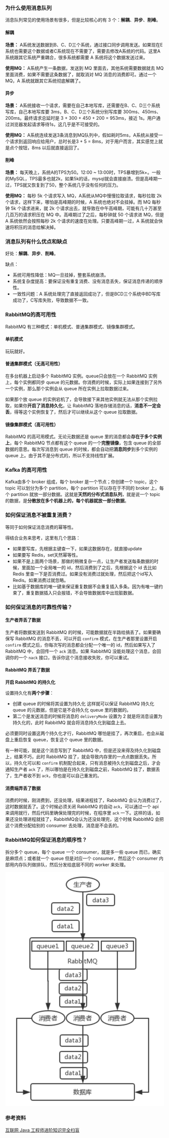 ### 为什么使用消息队列

消息队列常见的使用场景有很多，但是比较核心的有 3 个：**解耦**、**异步**、**削峰**。

#### 解耦

**场景：** A系统发送数据到B、C、D三个系统，通过接口同步调用发送。如果现在E系统也需要这个数据或者C系统现在不需要了，需要去修改A系统的代码。这里A系统跟其它系统严重耦合，很多系统都需要 A 系统将这个数据发送过来。

**使用MQ：** A系统产生一条数据，发送到 MQ 里面去，其他系统需要数据就去 MQ 里面消费，如果不需要这条数据了，就取消对 MQ 消息的消费即可。通过一个 MQ，A 系统就跟其它系统彻底解耦了。

#### 异步

**场景：** A系统接收一个请求，需要在自己本地写库，还需要在B、C、D三个系统写库，自己本地写库要 3ms，B、C、D三个系统分别写库要 300ms、450ms、200ms。最终请求总延时是 3 + 300 + 450 + 200 = 953ms，接近 1s。用户通过浏览器发起请求等待1s，这几乎是不可接受的。

**使用MQ：** A系统连续发送3条消息到MQ队列中，假如耗时5ms，A系统从接受一个请求到返回响应给用户，总时长是3 + 5 = 8ms，对于用户而言，其实感觉上就是点个按钮，8ms 以后就直接返回了。

#### 削峰

**场景：** 每天晚上，系统A的TPS为50。12:00 ~ 13:00时，TPS暴增到5k+。一般的MySQL，TPS最多也就2k，如果5k的话，mysql就会直接崩溃。但是高峰期一过，TPS就又恢复到了50，整个系统几乎没有任何的压力。

**使用MQ：** 每秒 5k 个请求写入 MQ，A系统从MQ中慢慢拉取请求，每秒拉取 2k 个请求，这样下来，哪怕是高峰期的时候，A 系统也绝对不会挂掉。而 MQ 每秒钟 5k 个请求进来，就 2k 个请求出去，就导致在中午高峰期，可能有几十万甚至几百万的请求积压在 MQ 中。高峰期过了之后，每秒钟就 50 个请求进 MQ，但是 A 系统依然会按照每秒 2k 个请求的速度在处理。只要高峰期一过，A 系统就会快速将积压的消息给解决掉。

### 消息队列有什么优点和缺点

好处：**解耦**、**异步**、**削峰**。

缺点：

- 系统可用性降低：MQ一旦挂掉，整套系统崩溃。
- 系统复杂度提高：要保证没有重复消费、没有消息丢失，保证消息传递的顺序性。
- 一致性问题：A 系统处理完了直接返回成功了，但是BCD三个系统中BD写库成功了，C写库失败，导致数据不一致。

### RabbitMQ的高可用性

RabbitMQ 有三种模式：单机模式、普通集群模式、镜像集群模式。

#### 单机模式

玩玩就好。

#### 普通集群模式（无高可用性）

在多台机器上启动多个 RabbitMQ 实例。queue只会放在一个 RabbitMQ 实例上，每个实例都同步 queue 的元数据。你消费的时候，实际上如果连接到了另外一个实例，那么那个实例会从 queue 所在实例上拉取数据过来。

如果那个放 queue 的实例宕机了，会导致接下来其他实例就无法从那个实例拉取，如果你**开启了消息持久化**，让 RabbitMQ 落地存储消息的话，**消息不一定会丢**，得等这个实例恢复了，然后才可以继续从这个 queue 拉取数据。

#### 镜像集群模式（高可用性）

RabbitMQ 的高可用模式。无论元数据还是 queue 里的消息都会**存在于多个实例上**，每个 RabbitMQ 节点都有这个 queue 的一个**完整镜像**，包含 queue 的全部数据的意思。每次写消息到 queue 的时候，都会自动把**消息同步**到多个实例的 queue 上。由于其不是分布式的，所以不支持线性扩展。

### Kafka 的高可用性

Kafka由多个 broker 组成，每个 broker 是一个节点；你创建一个 topic，这个 topic 可以划分为多个 partition，每个 partition 可以存在于不同的 broker 上，每个 partition 就放一部分数据。这就是**天然的分布式消息队列**，就是说一个 topic 的数据，是**分散放在多个机器上的，每个机器就放一部分数据**。

### 如何保证消息不被重复消费？

等同于如何保证消息消费的幂等性。

得结合业务来思考，这里有几个思路：

- 如果要写库，先根据主键查一下，如果这数据存在，就直接update
- 如果要写 Redis，set天然幂等性。
- 如果不是上面两个场景，那做的稍微复杂一点，让生产者发送每条数据的时候，里面加一个全局唯一的 id，然后消费到了之后，先根据这个 id 去比如 Redis 里查一下是否消费过。如果没有消费过就处理，然后把这个id写入Redis。如果消费过就忽略。
- 比如基于数据库的唯一键来保证重复数据不会重复插入多条。因为有唯一键约束了，重复数据插入只会报错，不会导致数据库中出现脏数据。

### 如何保证消息的可靠性传输？

#### 生产者弄丢了数据

生产者将数据发送到 RabbitMQ 的时候，可能数据就在半路给搞丢了。如果要确保写 RabbitMQ 的消息不丢，可以开启 `confirm` 模式，在生产者那里设置开启 `confirm` 模式之后，你每次写的消息都会分配一个唯一的 id，然后如果写入了 RabbitMQ 中，会回传一个 `ack` 消息。如果 RabbitMQ 没能处理这个消息，会回调你的一个 `nack` 接口，告诉你这个消息接收失败，你可以重试。

#### RabbitMQ 弄丢了数据

**开启 RabbitMQ 的持久化**

设置持久化有**两个步骤**：

- 创建 queue 的时候将其设置为持久化
  这样就可以保证 RabbitMQ 持久化 queue 的元数据，但是它是不会持久化 queue 里的数据的。
- 第二个是发送消息的时候将消息的 `deliveryMode` 设置为 2
  就是将消息设置为持久化的，此时 RabbitMQ 就会将消息持久化到磁盘上去。

必须要同时设置这两个持久化才行，RabbitMQ 哪怕是挂了，再次重启，也会从磁盘上重启恢复 queue，恢复这个 queue 里的数据。

有一种可能，就是这个消息写到了 RabbitMQ 中，但是还没来得及持久化到磁盘上，结果不巧，此时 RabbitMQ 挂了，就会导致内存里的一点点数据丢失。所以，持久化可以和 `confirm` 机制配合起来，只有消息被持久化到磁盘之后，才会通知生产者 `ack` 了，所以哪怕是在持久化到磁盘之前，RabbitMQ 挂了，数据丢了，生产者收不到 `ack`，你也是可以自己重发的。

#### 消费端弄丢了数据

消费的时候，刚消费到，还没处理，结果进程挂了，RabbitMQ 会认为消费过了，这时数据就丢了。这个时候必须关闭 RabbitMQ 的自动 `ack`，可以通过一个 api 来调用就行，然后代码里确保处理完的时候，在程序里 `ack` 一下。这样的话，如果还没处理进程就挂了，RabbitMQ会认为还没处理完，这个时候 RabbitMQ 会把这个消费分配给别的 consumer 去处理，消息是不会丢的。

### RabbitMQ如何保证消息的顺序性？

拆分多个 queue，每个 queue 一个 consumer，就是多一些 queue 而已，确实是麻烦点；或者就一个 queue 但是对应一个 consumer，然后这个 consumer 内部用内存队列做排队，然后分发给底层不同的 worker 来处理。 

![image-20190730231224593](assets/image-20190730231224593.png)



### 参考资料

[互联网 Java 工程师进阶知识完全扫盲](https://github.com/doocs/advanced-java)